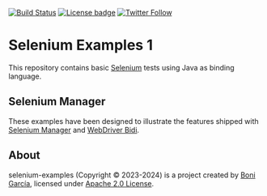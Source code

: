 [![Build Status](https://github.com/bonigarcia/selenium-examples/workflows/build/badge.svg)](https://github.com/bonigarcia/selenium-examples/actions)
[![License badge](https://img.shields.io/badge/license-Apache2-green.svg)](https://www.apache.org/licenses/LICENSE-2.0)
[![Twitter Follow](https://img.shields.io/twitter/follow/boni_gg.svg?style=social)](https://twitter.com/boni_gg)

# Selenium Examples 1
This repository contains basic [Selenium] tests using Java as binding language.

## Selenium Manager
These examples have been designed to illustrate the features shipped with [Selenium Manager] and [WebDriver Bidi].

## About
selenium-examples (Copyright &copy; 2023-2024) is a project created by [Boni García], licensed under [Apache 2.0 License].

[Apache 2.0 License]: https://www.apache.org/licenses/LICENSE-2.0
[Boni García]: https://bonigarcia.dev/
[Selenium]: https://www.selenium.dev/
[Selenium Manager]: https://www.selenium.dev/documentation/selenium_manager/
[WebDriver Bidi]: https://www.selenium.dev/documentation/webdriver/bidi/
